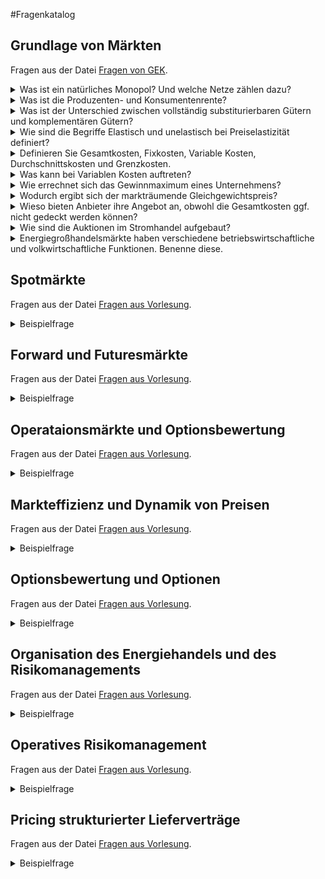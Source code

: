 #Fragenkatalog
## Grundlage von Märkten
Fragen aus der Datei [Fragen von GEK](./Fragenkatalog/00%20Grundlage%20von%20Märkten/Fragen%20von%20GEK.md).
<details><summary>Was ist ein natürliches Monopol? Und welche Netze zählen dazu?</summary>

TODO

Strom- und Gasnetze zählen als natürliches Monopol, da bei beiden Netzen weitere Mitbewerber hohe Investitionskosten haben und sich der Einstieg nicht lohnt.
Bei Fernwärmenetzen verhält sich das anders. TODO

</details>
<details><summary>Was ist die Produzenten- und Konsumentenrente?</summary>

Jeweils die Differenz zwischen der Angebots- und Nachfragekurve zum Markträumungspreis.
TODO Bild?

</details>
<details><summary>Was ist der Unterschied zwischen vollständig substiturierbaren Gütern und komplementären Gütern?</summary>

TODO, Folie 1 20

</details>
<details><summary>Wie sind die Begriffe Elastisch und unelastisch bei Preiselastizität definiert?</summary>

TODO, F 1 21

</details>
<details><summary>Definieren Sie Gesamtkosten, Fixkosten, Variable Kosten, Durchschnittskosten und Grenzkosten.</summary>

TODO

</details>
<details><summary>Was kann bei Variablen Kosten auftreten?</summary>

Skaleneffekte. TODO

</details>
<details><summary>Wie errechnet sich das Gewinnmaximum eines Unternehmens?</summary>

Wenn der Grenzerlös gleich den Grenzkosten ist.

</details>
<details><summary>Wodurch ergibt sich der markträumende Gleichgewichtspreis?</summary>

Durch Zusammenführung von Angebots- und Nachfragekurve. Der Schnittpunkt ist der Gleichgewichts- oder markträumenden Preises (MRP).

</details>
<details><summary>Wieso bieten Anbieter ihre Angebot an, obwohl die Gesamtkosten ggf. nicht gedeckt werden können?</summary>

Solange die variablen Kosten gedeckt sind, lohnt sich ein Handel, da dabei die Fixkosten zumindest anteilig wieder reinkommen. Es ist besser als wenn der Anbieter garnicht handelt und auf den gesamten Fixkosten sitzen bleibt.

</details>
<details><summary>Wie sind die Auktionen im Stromhandel aufgebaut?</summary>

**Bieterstruktur**
- Einseitig: Es werden entweder nur nachfrage- oder nur angebotsseitig Gebote abgegeben (z.B. Ebay (nur Nachfrageseitig) oder myHammer (nur Angebotsseitig)).
- Zweiseitig: von beiden Seiten werden Kauf- und Verkaufsgebote abgegeben (z.B. Börsen).

**Gebotsabgabe**
- Offen: Der Preis steigt (English Auction) oder fällt (Dutch Auction) mit der Zeit, allen Teilnehmern sind die Gebote der anderen Teilnehmer bekannt (z.B. Auktionshaus).
- Verdeckt: Teilnehmer geben ihre Gebote verdeckt ab.

**Preisbildung**
- Erstpreis/Zweitpreis-auktion: Die Höchstbietenden erhalten den Zuschlag und müssen alle den Preis in Höhe des höchsten/zweithöchsten bezuschlagten Gebots zahlen.
- pay-as-bid: Die Höchstbietenden erhalten den Zuschlag und müssen alle den Preis in Höhe des eigenen Gebots zahlen.

</details>
<details><summary>Energiegroßhandelsmärkte haben verschiedene betriebswirtschaftliche und volkwirtschaftliche Funktionen. Benenne diese.</summary>

**Volkswirtschaftlicher Funktionen**
TODO

**Betriebswirtschaftliche Funktionen**
TODO

</details>

## Spotmärkte
Fragen aus der Datei [Fragen aus Vorlesung](./Fragenkatalog/01%20Spotmärkte/Fragen%20aus%20Vorlesung.md).
<details><summary>Beispielfrage</summary>

Beispielantwort
</details>

## Forward und Futuresmärkte
Fragen aus der Datei [Fragen aus Vorlesung](./Fragenkatalog/02%20Forward%20und%20Futuresmärkte/Fragen%20aus%20Vorlesung.md).
<details><summary>Beispielfrage</summary>

Beispielantwort
</details>

## Operataionsmärkte und Optionsbewertung
Fragen aus der Datei [Fragen aus Vorlesung](./Fragenkatalog/03%20Operataionsmärkte%20und%20Optionsbewertung/Fragen%20aus%20Vorlesung.md).
<details><summary>Beispielfrage</summary>

Beispielantwort
</details>

## Markteffizienz und Dynamik von Preisen
Fragen aus der Datei [Fragen aus Vorlesung](./Fragenkatalog/04%20Markteffizienz%20und%20Dynamik%20von%20Preisen/Fragen%20aus%20Vorlesung.md).
<details><summary>Beispielfrage</summary>

Beispielantwort
</details>

## Optionsbewertung und Optionen
Fragen aus der Datei [Fragen aus Vorlesung](./Fragenkatalog/05%20Optionsbewertung%20und%20Optionen/Fragen%20aus%20Vorlesung.md).
<details><summary>Beispielfrage</summary>

Beispielantwort
</details>

## Organisation des Energiehandels und des Risikomanagements
Fragen aus der Datei [Fragen aus Vorlesung](./Fragenkatalog/06%20Organisation%20des%20Energiehandels%20und%20des%20Risikomanagements/Fragen%20aus%20Vorlesung.md).
<details><summary>Beispielfrage</summary>

Beispielantwort
</details>

## Operatives Risikomanagement
Fragen aus der Datei [Fragen aus Vorlesung](./Fragenkatalog/07%20Operatives%20Risikomanagement/Fragen%20aus%20Vorlesung.md).
<details><summary>Beispielfrage</summary>

Beispielantwort
</details>

## Pricing strukturierter Lieferverträge
Fragen aus der Datei [Fragen aus Vorlesung](./Fragenkatalog/08%20Pricing%20strukturierter%20Lieferverträge/Fragen%20aus%20Vorlesung.md).
<details><summary>Beispielfrage</summary>

Beispielantwort
</details>

